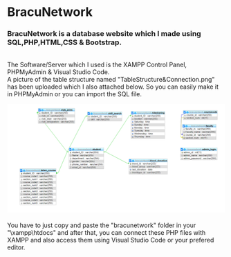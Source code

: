 # BracuNetwork

### BracuNetwork is a database website which I made using SQL,PHP,HTML,CSS & Bootstrap.
<br>
The Software/Server which I used is the XAMPP Control Panel, PHPMyAdmin & Visual Studio Code.
<br>
A picture of the table structure named "TableStructure&Connection.png" has been uploaded which I also attached below. So you can easily make it in PHPMyAdmin or you can import the SQL file.

![alt text](https://github.com/sayeemabdullah/BracuNetwork/blob/master/TableStructure%26Connection.png "Table Structure & Connection")
<br>
<br>
You have to just copy and paste the "bracunetwork" folder in your "\xampp\htdocs" and after that, you can connect these PHP files with XAMPP and also access them using Visual Studio Code or your prefered editor. 
